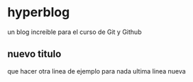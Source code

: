 # hyperblog
un blog increible para el curso de Git y Github


## nuevo titulo
que hacer
otra linea de ejemplo para nada
ultima linea nueva